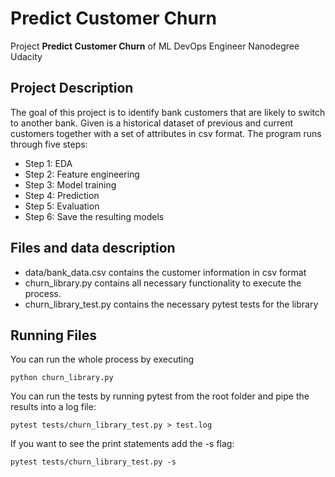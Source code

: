 # Predict Customer Churn

Project **Predict Customer Churn** of ML DevOps Engineer Nanodegree Udacity

## Project Description
The goal of this project is to identify bank customers that are likely to switch to another bank.
Given is a historical dataset of previous and current customers together with a set of attributes in csv format.
The program runs through five steps:
- Step 1: EDA
- Step 2: Feature engineering
- Step 3: Model training
- Step 4: Prediction
- Step 5: Evaluation
- Step 6: Save the resulting models


## Files and data description
- data/bank_data.csv contains the customer information in csv format
- churn_library.py contains all necessary functionality to execute the process.
- churn_library_test.py contains the necessary pytest tests for the library

## Running Files
You can run the whole process by executing
~~~
python churn_library.py
~~~

You can run the tests by running pytest from the root folder and
pipe the results into a log file:
~~~
pytest tests/churn_library_test.py > test.log
~~~

If you want to see the print statements add the -s flag:
~~~
pytest tests/churn_library_test.py -s
~~~
